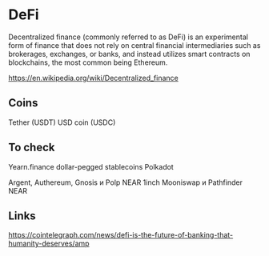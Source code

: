 # DeFi

Decentralized finance (commonly referred to as DeFi) is an experimental form of finance that does not rely on central financial intermediaries such as brokerages, exchanges, or banks, and instead 
utilizes smart contracts on blockchains, the most common being Ethereum.

https://en.wikipedia.org/wiki/Decentralized_finance

## Coins

Tether (USDT)
USD coin (USDC)

## To check

Yearn.finance
dollar-pegged stablecoins
Polkadot

Argent, Authereum, Gnosis и Polp
NEAR
1inch
Mooniswap и Pathfinder
NEAR




## Links

https://cointelegraph.com/news/defi-is-the-future-of-banking-that-humanity-deserves/amp
